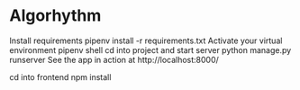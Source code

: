 # Algorhythm

Install requirements
pipenv install -r requirements.txt
Activate your virtual environment
pipenv shell
cd into project and start server
python manage.py runserver
See the app in action at
http://localhost:8000/

cd into frontend
npm install
